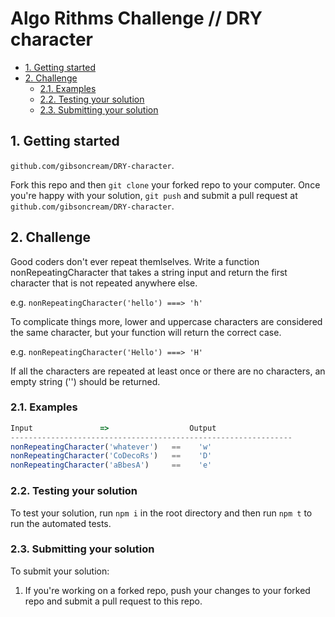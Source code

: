 
# Algo Rithms Challenge // DRY character

- [1. Getting started](#1-getting-started)
- [2. Challenge](#2-challenge)
  - [2.1. Examples](#21-examples)
  - [2.2. Testing your solution](#22-testing-your-solution)
  - [2.3. Submitting your solution](#23-submitting-your-solution)

## 1. Getting started
`github.com/gibsoncream/DRY-character`.

Fork this repo and then `git clone` your forked repo to your computer.
Once you're happy with your solution, `git push` and submit a pull request at
`github.com/gibsoncream/DRY-character`.

## 2. Challenge
Good coders don't ever repeat themlselves. Write a function nonRepeatingCharacter that takes a string input and return the first 
character that is not repeated anywhere else. 

e.g. `nonRepeatingCharacter('hello') ===> 'h'`

To complicate things more, lower and uppercase characters are considered the same character, but your function will return the correct case.

e.g. `nonRepeatingCharacter('Hello') ===> 'H'`

If all the characters are repeated at least once or there are no characters, an empty string ('') should be returned.

### 2.1. Examples

```js
Input               =>                  Output
---------------------------------------------------------------
nonRepeatingCharacter('whatever')   ==    'w'
nonRepeatingCharacter('CoDecoRs')   ==    'D'
nonRepeatingCharacter('aBbesA')     ==    'e'
```

### 2.2. Testing your solution
To test your solution, run `npm i` in the root directory
and then run `npm t` to run the automated tests.

### 2.3. Submitting your solution

To submit your solution:

1. If you're working on a forked repo, push your changes to your forked repo and submit a pull request to this repo.